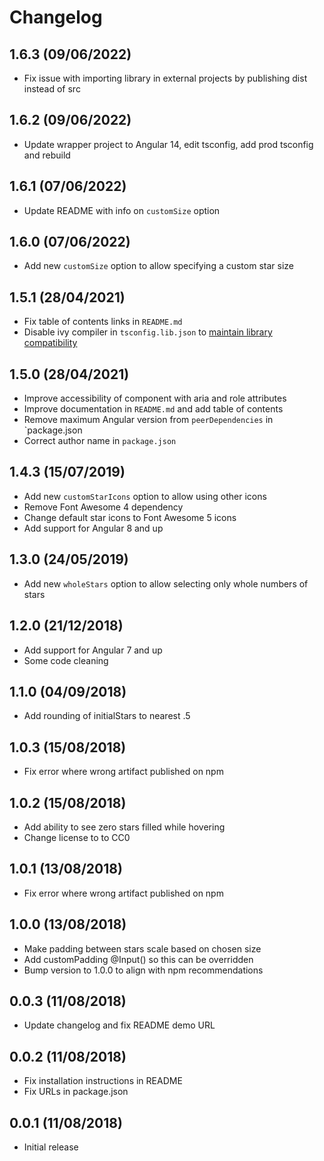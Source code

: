 # Changelog

## 1.6.3 (09/06/2022)

* Fix issue with importing library in external projects by publishing dist instead of src

## 1.6.2 (09/06/2022)

* Update wrapper project to Angular 14, edit tsconfig, add prod tsconfig and rebuild

## 1.6.1 (07/06/2022)

* Update README with info on `customSize` option

## 1.6.0 (07/06/2022)

* Add new `customSize` option to allow specifying a custom star size

## 1.5.1 (28/04/2021)

* Fix table of contents links in `README.md`
* Disable ivy compiler in `tsconfig.lib.json` to [maintain library compatibility](https://v9.angular.io/guide/ivy#maintaining-library-compatibility)

## 1.5.0 (28/04/2021)

* Improve accessibility of component with aria and role attributes
* Improve documentation in `README.md` and add table of contents
* Remove maximum Angular version from `peerDependencies` in `package.json
* Correct author name in `package.json`

## 1.4.3 (15/07/2019)

* Add new `customStarIcons` option to allow using other icons
* Remove Font Awesome 4 dependency
* Change default star icons to Font Awesome 5 icons
* Add support for Angular 8 and up

## 1.3.0 (24/05/2019)

* Add new `wholeStars` option to allow selecting only whole numbers of stars

## 1.2.0 (21/12/2018)

* Add support for Angular 7 and up
* Some code cleaning

## 1.1.0 (04/09/2018)

* Add rounding of initialStars to nearest .5

## 1.0.3 (15/08/2018)

* Fix error where wrong artifact published on npm

## 1.0.2 (15/08/2018)

* Add ability to see zero stars filled while hovering
* Change license to to CC0

## 1.0.1 (13/08/2018)

* Fix error where wrong artifact published on npm

## 1.0.0 (13/08/2018)

* Make padding between stars scale based on chosen size
* Add customPadding @Input() so this can be overridden
* Bump version to 1.0.0 to align with npm recommendations

## 0.0.3 (11/08/2018)

* Update changelog and fix README demo URL

## 0.0.2 (11/08/2018)

* Fix installation instructions in README
* Fix URLs in package.json

## 0.0.1 (11/08/2018)

* Initial release
